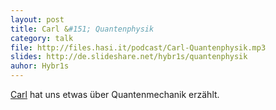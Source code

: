```yaml
---
layout: post
title: Carl &#151; Quantenphysik
category: talk
file: http://files.hasi.it/podcast/Carl-Quantenphysik.mp3
slides: http://de.slideshare.net/hybr1s/quantenphysik
auhor: Hybr1s
---
```

[Carl](http://hasi.it/wiki/Benutzer:naturalismus) hat uns etwas über Quantenmechanik erzählt.

<!-- break -->

